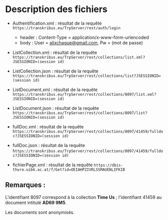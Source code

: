# Description des fichiers

- Authentification.xml : résultat de la requête `https://transkribus.eu/TrpServer/rest/auth/login`
	- header : Content-Type = application/x-www-form-urlencoded
	- body : User = alixchague@gmail.com, Pw = (mot de passe)

- ListCollection.xml : résultat de la requête `https://transkribus.eu/TrpServer/rest/collections/list.xml?JSESSIONID=(session id)`

- ListCollection.json : résultat de la requête `https://transkribus.eu/TrpServer/rest/collections/list?JSESSIONID=(session id)`

- ListDocument.xml : résultat de la requête `https://transkribus.eu/TrpServer/rest/collections/8097/list.xml?JSESSIONID=(session id)`

- ListDocument.json : résultat de la requête `https://transkribus.eu/TrpServer/rest/collections/8097/list?JSESSIONID=(session id)`

- fullDoc.xml : résultat de la requête `https://transkribus.eu/TrpServer/rest/collections/8097/41459/fulldoc?JSESSIONID=(session id)`

- fullDoc.json : résultat de la requête ̀`https://transkribus.eu/TrpServer/rest/collections/8097/41459/fulldoc?JSESSIONID=(session id)`

- fichierPage.xml : résultat de la requête `https://dbis-thure.uibk.ac.at/f/Get?id=OEIAHPZIVRLSSMAUENLIFKIB`

## Remarques : 

L'identifiant 8097 correspond à la collection **Time Us** ; l'identifiant 41459 au document intitulé **AD69 9M5**.

Les documents sont anonymisés.
